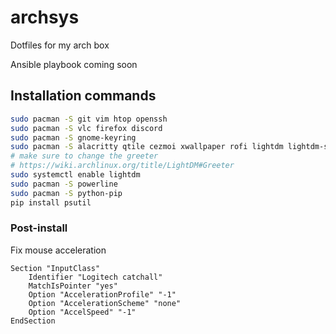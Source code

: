 # archsys

Dotfiles for my arch box

Ansible playbook coming soon

## Installation commands

```bash
sudo pacman -S git vim htop openssh
sudo pacman -S vlc firefox discord
sudo pacman -S gnome-keyring
sudo pacman -S alacritty qtile cezmoi xwallpaper rofi lightdm lightdm-slick-greeter picom xclip
# make sure to change the greeter
# https://wiki.archlinux.org/title/LightDM#Greeter
sudo systemctl enable lightdm
sudo pacman -S powerline
sudo pacman -S python-pip
pip install psutil
``` 

### Post-install

Fix mouse acceleration

```
Section "InputClass"
    Identifier "Logitech catchall"
    MatchIsPointer "yes"
    Option "AccelerationProfile" "-1"
    Option "AccelerationScheme" "none"
    Option "AccelSpeed" "-1"
EndSection
```
